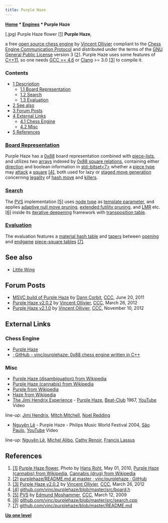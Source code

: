 ```yaml
---
title: Purple Haze
---
```

**[Home](Home "Home") \* [Engines](Engines "Engines") \* Purple Haze**



[.jpg) Purple Haze flower <a id="cite-note-1" href="#cite-ref-1">[1]</a>
**Purple Haze**,  

a free [open source chess engine](Category:Open_Source "Category:Open Source") by [Vincent Ollivier](Vincent_Ollivier "Vincent Ollivier") compliant to the [Chess Engine Communication Protocol](Chess_Engine_Communication_Protocol "Chess Engine Communication Protocol") and distributed under the terms of the [GNU General Public License](Free_Software_Foundation#GPL "Free Software Foundation") version 3 <a id="cite-note-2" href="#cite-ref-2">[2]</a>. 
Purple Haze uses some features of [C++11](Cpp "Cpp"), so one needs [GCC >= 4.6](https://en.wikipedia.org/wiki/GNU_Compiler_Collection#GCC_stable_release) or [Clang](https://en.wikipedia.org/wiki/Clang) >= 3.0 <a id="cite-note-3" href="#cite-ref-3">[3]</a> to compile it. 



### Contents


* [1 Description](#description)
	+ [1.1 Board Representation](#board-representation)
	+ [1.2 Search](#search)
	+ [1.3 Evaluation](#evaluation)
* [2 See also](#see-also)
* [3 Forum Posts](#forum-posts)
* [4 External Links](#external-links)
	+ [4.1 Chess Engine](#chess-engine)
	+ [4.2 Misc](#misc)
* [5 References](#references)






### [Board Representation](Board_Representation "Board Representation")


Purple Haze has a [0x88](0x88 "0x88") board representation combined with [piece-lists](Piece-Lists "Piece-Lists"), and utilizes two [arrays](Array "Array") indexed by [0x88 square relations](0x88#SquareRelations "0x88"), 
containing either [direction](Direction "Direction") and boolean information in [std::bitset<7>](https://en.wikipedia.org/wiki/C%2B%2B_Standard_Library#Containers) whether a [piece type](Pieces "Pieces") may [attack](Attacks "Attacks") a [square](Squares "Squares") <a id="cite-note-4" href="#cite-ref-4">[4]</a>, 
both used for lazy or [staged move generation](Move_Generation#Staged "Move Generation") concerning [legality](Legal_Move "Legal Move") of [hash move](Hash_Move "Hash Move") and [killers](Killer_Move "Killer Move"). 



### [Search](Search "Search")


The [PVS](Principal_Variation_Search "Principal Variation Search") implementation <a id="cite-note-5" href="#cite-ref-5">[5]</a> uses [node type](Node_Types "Node Types") as [template parameter](https://en.wikipedia.org/wiki/Template_%28C%2B%2B%29#Function_templates), and applies [adaptive null move pruning](Null_Move_Pruning#AdaptiveNullMovePruning "Null Move Pruning"), [extended futility pruning](Futility_Pruning#Extendedfutilitypruning "Futility Pruning"), and [LMR](Late_Move_Reductions "Late Move Reductions") etc. <a id="cite-note-6" href="#cite-ref-6">[6]</a> inside its [iterative deepening](Iterative_Deepening "Iterative Deepening") framework with [transposition table](Transposition_Table "Transposition Table"). 



### [Evaluation](Evaluation "Evaluation")


The evaluation features a [material hash table](Material_Hash_Table "Material Hash Table") and [tapers](Tapered_Eval "Tapered Eval") between [opening](Opening "Opening") and [endgame](Endgame "Endgame") [piece-square tables](Piece-Square_Tables "Piece-Square Tables") <a id="cite-note-7" href="#cite-ref-7">[7]</a>.



## See also


* [Little Wing](Little_Wing "Little Wing")


## Forum Posts


* [MSVC build of Purple Haze](http://www.talkchess.com/forum/viewtopic.php?t=39437) by [Dann Corbit](Dann_Corbit "Dann Corbit"), [CCC](CCC "CCC"), June 20, 2011
* [Purple Haze v2.0.2](http://www.talkchess.com/forum/viewtopic.php?t=43028) by [Vincent Ollivier](Vincent_Ollivier "Vincent Ollivier"), [CCC](CCC "CCC"), March 26, 2012
* [Purple Haze v2.1.0](http://www.talkchess.com/forum/viewtopic.php?t=45932) by [Vincent Ollivier](Vincent_Ollivier "Vincent Ollivier"), [CCC](CCC "CCC"), November 10, 2012


## External Links


### Chess Engine


* [Purple Haze](https://vinc.cc/projects/purplehaze.html)
* [· GitHub - vinc/purplehaze: 0x88 chess engine written in C++](https://github.com/vinc/purplehaze)


### Misc


* [Purple Haze (disambiguation) from Wikipedia](https://en.wikipedia.org/wiki/Purple_Haze_%28disambiguation%29)
* [Purple Haze (cannabis) from Wikipedia](https://en.wikipedia.org/wiki/Purple_Haze_%28cannabis%29)
* [Purple from Wikipedia](https://en.wikipedia.org/wiki/Purple)
* [Haze from Wikipedia](https://en.wikipedia.org/wiki/Haze)
* [The Jimi Hendrix Experience](https://en.wikipedia.org/wiki/The_Jimi_Hendrix_Experience) - [Purple Haze](https://en.wikipedia.org/wiki/Purple_Haze), [Beat-Club](https://en.wikipedia.org/wiki/Beat-Club) 1967, [YouTube](https://en.wikipedia.org/wiki/YouTube) Video


 line-up: [Jimi Hendrix](Category:Jimi_Hendrix "Category:Jimi Hendrix"), [Mitch Mitchell](https://en.wikipedia.org/wiki/Mitch_Mitchell), [Noel Redding](https://en.wikipedia.org/wiki/Noel_Redding)
 
* [Nguyên Lê](Category:Nguy%C3%AAn_L%C3%AA "Category:Nguyên Lê") - Purple Haze - Philips Music World Festival 2004, [São Paulo](https://en.wikipedia.org/wiki/S%C3%A3o_Paulo), [YouTube](https://en.wikipedia.org/wiki/YouTube) Video


 line-up: [Nguyên Lê](Category:Nguy%C3%AAn_L%C3%AA "Category:Nguyên Lê"), [Michel Alibo](https://fr.wikipedia.org/wiki/Michel_Alibo), [Cathy Renoir](http://www.discogs.com/artist/426356-Cathy-Renoir), [Francis Lassus](https://fr.wikipedia.org/wiki/Francis_Lassus)
 
## References


1. <a id="cite-ref-1" href="#cite-note-1">[1]</a> [Purple Haze flower](https://commons.wikimedia.org/wiki/File:Purple_Haze_(Cannabis).jpg), Photo by [Hans Roht](https://en.wikipedia.org/wiki/User:HansRoht), May 01, 2010, [Purple Haze (cannabis) from Wikipedia](https://en.wikipedia.org/wiki/Purple_Haze_%28cannabis%29), [Cannabis (drug) from Wikipedia](https://en.wikipedia.org/wiki/Cannabis_%28drug%29)
2. <a id="cite-ref-2" href="#cite-note-2">[2]</a> [purplehaze/README.md at master · vinc/purplehaze · GitHub](https://github.com/vinc/purplehaze/blob/master/README.md)
3. <a id="cite-ref-3" href="#cite-note-3">[3]</a> [Purple Haze v2.0.2](http://www.talkchess.com/forum/viewtopic.php?t=43028) by [Vincent Ollivier](Vincent_Ollivier "Vincent Ollivier"), [CCC](CCC "CCC"), March 26, 2012
4. <a id="cite-ref-4" href="#cite-note-4">[4]</a> [github.com/vinc/purplehaze/blob/master/src/board.h](https://github.com/vinc/purplehaze/blob/master/src/board.h)
5. <a id="cite-ref-5" href="#cite-note-5">[5]</a> [PVS](http://www.talkchess.com/forum/viewtopic.php?t=26974) by [Edmund Moshammer](Edmund_Moshammer "Edmund Moshammer"), [CCC](CCC "CCC"), March 12, 2009
6. <a id="cite-ref-6" href="#cite-note-6">[6]</a> [github.com/vinc/purplehaze/blob/master/src/search.cpp](https://github.com/vinc/purplehaze/blob/master/src/search.cpp)
7. <a id="cite-ref-7" href="#cite-note-7">[7]</a> [github.com/vinc/purplehaze/blob/master/README.md](https://github.com/vinc/purplehaze/blob/master/README.md)

**[Up one level](Engines "Engines")**







 
